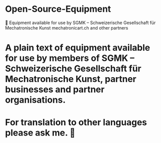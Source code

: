 # Open-Source-Equipment
🙂 Equipment available for use by SGMK – Schweizerische Gesellschaft für Mechatronische Kunst mechatronicart.ch and other partners

# A plain text of equipment available for use by members of SGMK – Schweizerische Gesellschaft für Mechatronische Kunst, partner businesses and partner organisations.

# For translation to other languages please ask me. 🙂
